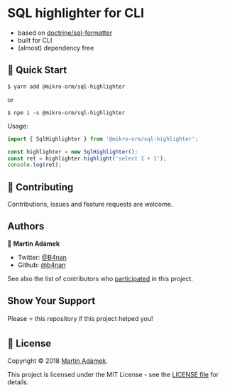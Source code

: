 # SQL highlighter for CLI

- based on [doctrine/sql-formatter](https://github.com/doctrine/sql-formatter)
- built for CLI
- (almost) dependency free

## 🚀 Quick Start

```
$ yarn add @mikro-orm/sql-highlighter
```

or

```
$ npm i -s @mikro-orm/sql-highlighter 
```

Usage:

```typescript
import { SqlHighlighter } from '@mikro-orm/sql-highlighter';

const highlighter = new SqlHighlighter();
const ret = highlighter.highlight('select 1 + 1');
console.log(ret);
```

## 🤝 Contributing

Contributions, issues and feature requests are welcome. 

## Authors

👤 **Martin Adámek**

- Twitter: [@B4nan](https://twitter.com/B4nan)
- Github: [@b4nan](https://github.com/b4nan)

See also the list of contributors who [participated](https://github.com/mikro-orm/mikro-orm/contributors) in this project.

## Show Your Support

Please ⭐️ this repository if this project helped you!

## 📝 License

Copyright © 2018 [Martin Adámek](https://github.com/b4nan).

This project is licensed under the MIT License - see the [LICENSE file](LICENSE) for details.
